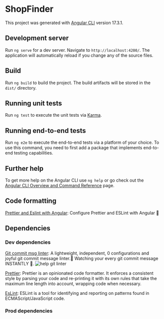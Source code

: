 # ShopFinder

This project was generated with [Angular CLI](https://github.com/angular/angular-cli) version 17.3.1.

## Development server

Run `ng serve` for a dev server. Navigate to `http://localhost:4200/`. The application will automatically reload if you change any of the source files.

## Build

Run `ng build` to build the project. The build artifacts will be stored in the `dist/` directory.

## Running unit tests

Run `ng test` to execute the unit tests via [Karma](https://karma-runner.github.io).

## Running end-to-end tests

Run `ng e2e` to execute the end-to-end tests via a platform of your choice. To use this command, you need to first add a package that implements end-to-end testing capabilities.

## Further help

To get more help on the Angular CLI use `ng help` or go check out the [Angular CLI Overview and Command Reference](https://angular.io/cli) page.

## Code formatting

[Prettier and Eslint with Angular](https://justangular.com/blog/configure-prettier-and-eslint-with-angular): Configure Prettier and ESLint with Angular 🎨

## Dependencies

### Dev dependencies

[Git commit msg linter](https://www.npmjs.com/package/git-commit-msg-linter): A lightweight, independent, 0 configurations and joyful git commit message linter.👀 Watching your every git commit message INSTANTLY 🚀.
![help git linter](https://raw.githubusercontent.com/legend80s/commit-msg-linter/master/assets/demo-7-compressed.png)

[Prettier](https://www.npmjs.com/package/prettier): Prettier is an opinionated code formatter. It enforces a consistent style by parsing your code and re-printing it with its own rules that take the maximum line length into account, wrapping code when necessary.

[EsLint](https://www.npmjs.com/package/eslint): ESLint is a tool for identifying and reporting on patterns found in ECMAScript/JavaScript code.

### Prod dependencies

